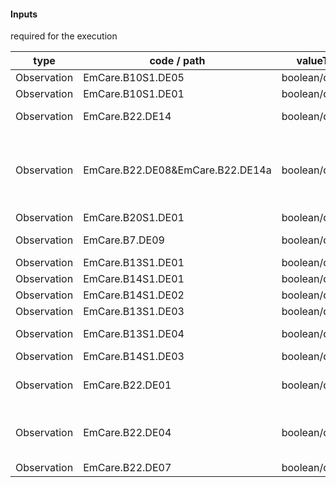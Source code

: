 #### Inputs

required for the execution

| type | code / path | valueType | Description |
|---|---|---|---|
| Observation | EmCare.B10S1.DE05 | boolean/quantity | Cough |
| Observation | EmCare.B10S1.DE01 | boolean/quantity | Difficulty Breathing |
| Observation | EmCare.B22.DE14 | boolean/quantity | Unable to Perform Oral Fluid Test |
| Observation | EmCare.B22.DE08&EmCare.B22.DE14a | boolean/quantity | Oral Fluid Test Results:Completely Unable to Drink or Vomits Immediately / Everything |
| Observation | EmCare.B20S1.DE01 | boolean/quantity | Diarrhoea |
| Observation | EmCare.B7.DE09 | boolean/quantity | Not able to drink or breastfeed |
| Observation | EmCare.B13S1.DE01 | boolean/quantity | Ear Problem |
| Observation | EmCare.B14S1.DE01 | boolean/quantity | Eye Problem |
| Observation | EmCare.B14S1.DE02 | boolean/quantity | Skin Problem |
| Observation | EmCare.B13S1.DE03 | boolean/quantity | Ear Discharge |
| Observation | EmCare.B13S1.DE04 | boolean/quantity | Ear Discharge for how long? |
| Observation | EmCare.B14S1.DE03 | boolean/quantity | Itchy Skin |
| Observation | EmCare.B22.DE01 | boolean/quantity | Respiratory Rate (breaths per minute) |
| Observation | EmCare.B22.DE04 | boolean/quantity | Respiratory Rate Second Count (breaths per minute) |
| Observation | EmCare.B22.DE07 | boolean/quantity | Fast Breathing |

